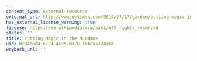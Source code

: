 ```yaml
---
content_type: external-resource
external_url: http://www.nytimes.com/2014/07/17/garden/putting-magic-in-the-mundane.html?module=Search&mabReward=relbias%3Aw%2C{%222%22%3A%22RI%3A17%22}&_r=1
has_external_license_warning: true
license: https://en.wikipedia.org/wiki/All_rights_reserved
status: ''
title: Putting Magic in the Mundane
uid: 0c34c684-6724-4e95-b370-1bbca4774a64
wayback_url: ''
---
```

